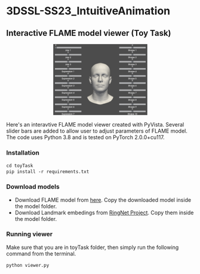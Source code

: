 # 3DSSL-SS23_IntuitiveAnimation

## Interactive FLAME model viewer (Toy Task)

<div align=center><img src="images/viewer.png" alt="drawing" width="50%"/></div>

Here's an interavtive FLAME model viewer created with PyVista. Several slider bars are added to allow user to adjust parameters of FLAME model. The code uses Python 3.8 and is tested on PyTorch 2.0.0+cu117.

### Installation
```
cd toyTask
pip install -r requirements.txt
```

### Download models
- Download FLAME model from <a href="http://flame.is.tue.mpg.de/" rel="nofollow">here</a>. Copy the downloaded model inside the model folder.
- Download Landmark embedings from <a href="https://github.com/soubhiksanyal/RingNet/tree/master/flame_model">RingNet Project</a>. Copy them inside the model folder.

### Running viewer
Make sure that you are in toyTask folder, then simply run the following command from the terminal.
```
python viewer.py
```